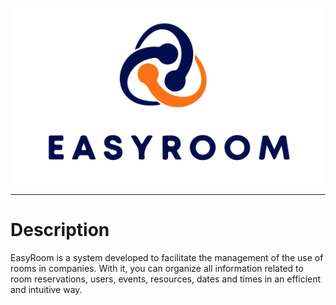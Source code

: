 <p align="center" ><img src="././img/logo.png" width="500px" /></p>

---

# Description

EasyRoom is a system developed to facilitate the management of the use of rooms in companies. With it, you can organize all information related to room reservations, users, events, resources, dates and times in an efficient and intuitive way.
